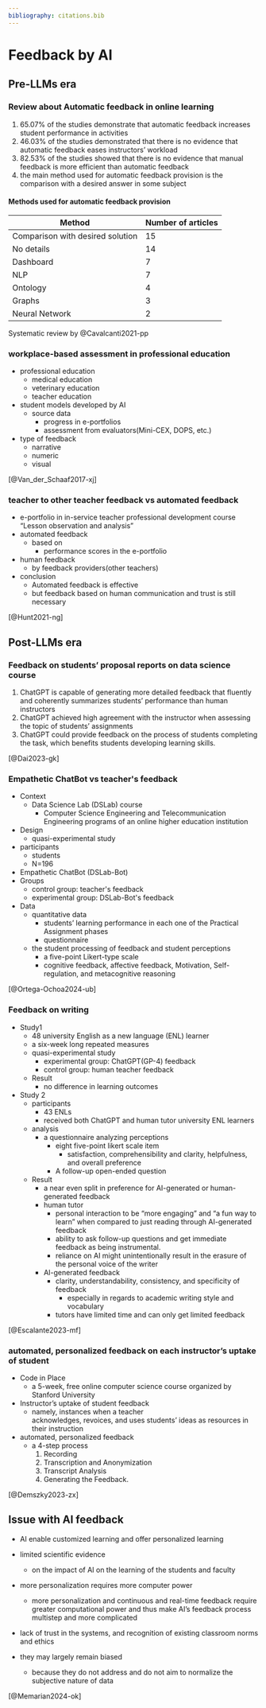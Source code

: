 ```yaml
---
bibliography: citations.bib
---
```


# Feedback by AI

## Pre-LLMs era

### Review about Automatic feedback in online learning

1. 65.07% of the studies  demonstrate  that automatic feedback increases  student performance  in activities
2. 46.03% of the studies demonstrated that there is no evidence that automatic feedback eases instructors’ workload
3. 82.53%  of the studies showed that there is no evidence that manual feedback is more efficient than  automatic feedback
4. the main  method used for automatic feedback provision is the comparison with a  desired answer in some subject

#### Methods used for automatic feedback provision

| Method | Number of articles |
| --- | --- |
| Comparison with desired solution | 15 |
| No details | 14 |
| Dashboard | 7 |
| NLP | 7 |
| Ontology | 4 |
| Graphs | 3 |
| Neural Network | 2 |

Systematic review by @Cavalcanti2021-pp

### workplace-based assessment in professional education

- professional education
  - medical education
  - veterinary education
  - teacher education
- student models developed by AI
  - source data
    - progress in e-portfolios
    - assessment from evaluators(Mini-CEX, DOPS, etc.)
- type of feedback
  - narrative
  - numeric
  - visual

[@Van_der_Schaaf2017-xj]

### teacher to other teacher feedback vs automated feedback

- e-portfolio in in-service teacher professional development course “Lesson observation and analysis”
- automated feedback
  - based on
    - performance scores in the e-portfolio
- human feedback
  - by feedback providers(other teachers)
- conclusion
  - Automated feedback is effective
  - but feedback based on human communication and trust is still necessary

[@Hunt2021-ng]

## Post-LLMs era

### Feedback on students’ proposal reports on data science course

1. ChatGPT  is  capable  of generating  more  detailed  feedback  that  fluently  and  coherently summarizes  students’  performance  than  human  instructors
2. ChatGPT  achieved  high  agreement  with  the  instructor  when assessing  the  topic  of  students’  assignments
3. ChatGPT could provide feedback on the process of students completing the task,  which  benefits  students  developing  learning  skills.

[@Dai2023-gk]

### Empathetic ChatBot vs teacher's feedback

- Context
  - Data Science Lab (DSLab) course
    - Computer Science Engineering and Telecommunication Engineering programs of an online higher education institution
- Design
  - quasi-experimental study
- participants
  - students
  - N=196
- Empathetic ChatBot (DSLab-Bot)
- Groups
  - control group: teacher's feedback
  - experimental group: DSLab-Bot's feedback
- Data
  - quantitative data
    - students’ learning performance in each one of the Practical Assignment phases
    - questionnaire
  - the student processing of feedback and student perceptions
    - a five-point  Likert-type scale
    - cognitive feedback, affective feedback, Motivation, Self-regulation, and metacognitive reasoning

[@Ortega-Ochoa2024-ub]

### Feedback on writing

- Study1
  - 48 university English as a new  language (ENL) learner
  - a six-week long repeated measures
  - quasi-experimental study
    - experimental group: ChatGPT(GP-4) feedback
    - control group: human teacher feedback
  - Result
    - no difference in learning outcomes
- Study 2
  - participants
    - 43 ENLs
    - received both ChatGPT and human tutor university ENL learners
  - analysis
    - a questionnaire analyzing perceptions
      - eight five-point likert scale item
        - satisfaction, comprehensibility and clarity, helpfulness, and overall preference
      - A follow-up open-ended question
  - Result
    - a near even split in preference for AI-generated or human-generated feedback
    - human tutor
      - personal interaction to be “more engaging” and “a  fun  way  to  learn”  when  compared  to  just  reading  through  AI-generated  feedback
      - ability  to  ask  follow-up  questions  and  get  immediate  feedback  as  being   instrumental.
      - reliance  on  AI  might  unintentionally  result  in  the  erasure  of  the   personal voice of the writer
    - AI-generated feedback
      - clarity,  understandability,  consistency,  and  specificity  of  feedback
        - especially  in  regards  to  academic   writing style and vocabulary
      - tutors have limited time and can only get  limited feedback

[@Escalante2023-mf]

### automated, personalized feedback on each instructor’s uptake of student

- Code in Place
  - a 5-week, free online computer science  course  organized  by  Stanford  University
- Instructor’s uptake of student feedback
  - namely,    instances    when    a    teacher    
acknowledges, revoices, and uses students’ ideas  as  resources  in  their  instruction
- automated,  personalized feedback
  - a 4-step process
    1. Recording
    2. Transcription  and  Anonymization
    3. Transcript Analysis
    4. Generating  the  Feedback.

[@Demszky2023-zx]

## Issue with AI feedback

- AI enable customized  learning and offer personalized  learning

- limited scientific evidence
  - on the impact of AI on the learning  of the  students and faculty
- more personalization requires more computer power
  - more  personalization and continuous  and real-time  feedback  require  greater  computational  power  and  thus  make  AI’s    feedback process  multistep and more complicated
- lack of trust  in the systems, and recognition of  existing classroom  norms  and ethics
- they may largely remain biased
  - because they do not address and do not aim to normalize the subjective  nature of data

[@Memarian2024-ok]
